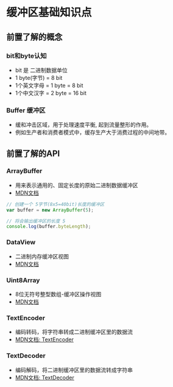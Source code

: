 # 缓冲区基础知识点

## 前置了解的概念

### bit和byte认知
- bit 是 二进制数据单位
- 1 byte(字节)   = 8 bit
- 1个英文字母 = 1 byte = 8 bit
- 1个中文汉字 = 2 byte = 16 bit

### Buffer 缓冲区
- 缓和冲击区域，用于处理速度平衡, 起到流量整形的作用。
- 例如生产者和消费者模式中，缓存生产大于消费过程的中间地带。


## 前置了解的API

### ArrayBuffer
- 用来表示通用的、固定长度的原始二进制数据缓冲区
- [MDN文档](https://developer.mozilla.org/zh-CN/docs/Web/JavaScript/Reference/Global_Objects/ArrayBuffer)

```js
// 创建一个 5字节(8x5=40bit)长度的缓冲区
var buffer = new ArrayBuffer(5);

// 将会输出缓冲区的长度 5
console.log(buffer.byteLength);
```

### DataView

- 二进制内存缓冲区视图
- [MDN文档](https://developer.mozilla.org/zh-CN/docs/Web/JavaScript/Reference/Global_Objects/DataView)

### Uint8Array

- 8位无符号整型数组-缓冲区操作视图
- [MDN文档](https://developer.mozilla.org/zh-CN/docs/Web/JavaScript/Reference/Global_Objects/DataView)


### TextEncoder

- 编码转码，将字符串转成二进制缓冲区里的数据流
- [MDN文档: TextEncoder](https://developer.mozilla.org/zh-CN/docs/Web/API/TextEncoder)


### TextDecoder
- 编码解码，将二进制缓冲区里的数据流转成字符串
- [MDN文档: TextDecoder](https://developer.mozilla.org/zh-CN/docs/Web/API/TextDecoder)





